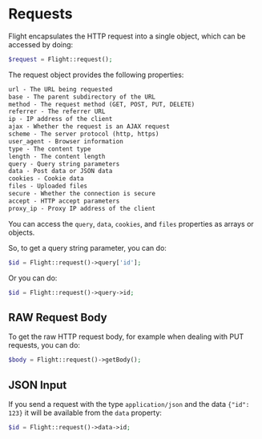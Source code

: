 # <a name="requests"></a> Requests

Flight encapsulates the HTTP request into a single object, which can be
accessed by doing:

``` php
$request = Flight::request();
```

The request object provides the following properties:

``` html
url - The URL being requested
base - The parent subdirectory of the URL
method - The request method (GET, POST, PUT, DELETE)
referrer - The referrer URL
ip - IP address of the client
ajax - Whether the request is an AJAX request
scheme - The server protocol (http, https)
user_agent - Browser information
type - The content type
length - The content length
query - Query string parameters
data - Post data or JSON data
cookies - Cookie data
files - Uploaded files
secure - Whether the connection is secure
accept - HTTP accept parameters
proxy_ip - Proxy IP address of the client
```

You can access the `query`, `data`, `cookies`, and `files` properties
as arrays or objects.

So, to get a query string parameter, you can do:

``` php
$id = Flight::request()->query['id'];
```

Or you can do:

``` php
$id = Flight::request()->query->id;
```

## RAW Request Body

To get the raw HTTP request body, for example when dealing with PUT requests, you can do:

``` php
$body = Flight::request()->getBody();
```

## JSON Input

If you send a request with the type `application/json` and the data `{"id": 123}` it will be available
from the `data` property:

``` php
$id = Flight::request()->data->id;
```